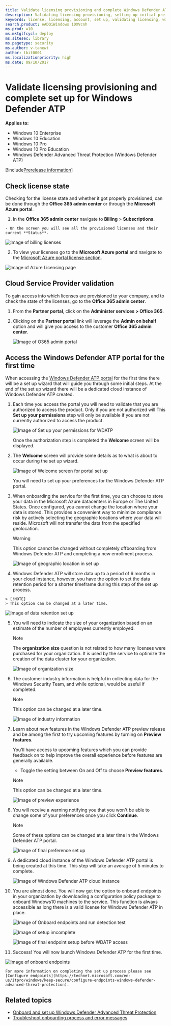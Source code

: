 ```yaml
---
title: Validate licensing provisioning and complete Windows Defender ATP set up
description: Validating licensing provisioning, setting up initial preferences, and completing the user set up for Windows Defender Advanced Threat Protection portal.
keywords: license, licensing, account, set up, validating licensing, windows defender atp
search.product: eADQiWindows 10XVcnh
ms.prod: w10
ms.mktglfcycl: deploy
ms.sitesec: library
ms.pagetype: security
ms.author: v-tanewt
author: tbit0001
ms.localizationpriority: high
ms.date: 09/10/2017
---
```

# Validate licensing provisioning and complete set up for Windows Defender ATP

**Applies to:**

- Windows 10 Enterprise
- Windows 10 Education
- Windows 10 Pro
- Windows 10 Pro Education
- Windows Defender Advanced Threat Protection (Windows Defender ATP)

[!include[Prerelease information](prerelease.md)]

## Check license state

Checking for the license state and whether it got properly provisioned, can be done through the **Office 365 admin center** or through the **Microsoft Azure portal**.

  1. In the **Office 365 admin center** navigate to **Billing** > **Subscriptions**.

    - On the screen you will see all the provisioned licenses and their current **Status**.

   ![Image of billing licenses](images\atp-billing-subscriptions.png)

  2. To view your licenses go to the **Microsoft Azure portal** and navigate to the [Microsoft Azure portal license section](https://portal.azure.com/#blade/Microsoft_AAD_IAM/LicensesMenuBlade/Products).

   ![Image of Azure Licensing page](images\atp-licensing-azure-portal.png)

## Cloud Service Provider validation

To gain access into which licenses are provisioned to your company, and to check the state of the licenses, go to the **Office 365 admin center**.

1. From the **Partner portal**, click on the **Administer services > Office 365**.

2. Clicking on the **Partner portal** link will leverage the **Admin on behalf** option and will give you access to the customer **Office 365 admin center**.

   ![Image of O365 admin portal](images\atp-O365-admin-portal-customer.png)

## Access the Windows Defender ATP portal for the first time

When accessing the [Windows Defender ATP portal](https://SecurityCenter.Windows.com) for the first time there will be a set up wizard that will guide you through some initial steps. At the end of the set up wizard there will be a dedicated cloud instance of Windows Defender ATP created.

1. Each time you access the portal you will need to validate that you are authorized to access the product. Only if you are not authorized will This **Set up your permissions** step will only be available if you are not currently authorized to access the product.

	![Image of Set up your permissions for WDATP](images\atp-setup-permissions-wdatp-portal.png)

	Once the authorization step is completed the **Welcome** screen will be displayed.

2. The **Welcome** screen will provide some details as to what is about to occur during the set up wizard.

	![Image of Welcome screen for portal set up](images\atp-portal-welcome-screen.png)

	You will need to set up your preferences for the Windows Defender ATP portal.

3. When onboarding the service for the first time, you can choose to store your data in the Microsoft Azure datacenters in Europe or The United States. Once configured, you cannot change the location where your data is stored. This provides a convenient way to minimize compliance risk by actively selecting the geographic locations where your data will reside. Microsoft will not transfer the data from the specified geolocation.

	> [!WARNING]
	> This option cannot be changed without completely offboarding from Windows Defender ATP and completing a new enrollment process.

	![Image of geographic location in set up](images\atp-geographic-location-setup.png)

4.   Windows Defender ATP will store data up to a period of 6 months in your cloud instance, however, you have the option to set the data retention period for a shorter timeframe during this step of the set up process.

	> [!NOTE]
	> This option can be changed at a later time.

   ![Image of data retention set up](images\atp-data-retention-policy.png)

5. You will need to indicate the size of your organization based on an estimate of the number of employees currently employed.

	> [!NOTE]
	> The **organization size** question is not related to how many licenses were purchased for your organization. It is used by the service to optimize the creation of the data cluster for your organization.

	![Image of organization size](images\atp-organization-size.png)

6. The customer industry information is helpful in collecting data for the Windows Security Team, and while optional, would be useful if completed. 

	> [!NOTE]
	> This option can be changed at a later time.

	![Image of industry information](images\atp-industry-information.png)

7. Learn about new features in the Windows Defender ATP preview release and be among the first to try upcoming features by turning on **Preview features**.

	You'll have access to upcoming features which you can provide feedback on to help improve the overall experience before features are generally available.

	- Toggle the setting between On and Off to choose **Preview features**.

	> [!NOTE]
	> This option can be changed at a later time.

	![Image of preview experience](images\atp-preview-experience.png)

8. You will receive a warning notifying you that you won't be able to change some of your preferences once you click **Continue**.

	> [!NOTE]
	> Some of these options can be changed at a later time in the Windows Defender ATP portal.

	![Image of final preference set up](images\atp-final-preference-setup.png)

9. A dedicated cloud instance of the Windows Defender ATP portal is being created at this time. This step will take an average of 5 minutes to complete.

	![Image of Windows Defender ATP cloud instance](images\atp-windows-cloud-instance-creation.png)

10.  You are almost done. You will now get the option to onboard endpoints in your organization by downloading a configuration policy package to onboard Windows10 machines to the service. This function is always accessible as long there is a valid license for Windows Defender ATP in place.

     ![Image of Onboard endpoints and run detection test](images\atp-onboard-endpoints-run-detection-test.png)

     ![Image of setup imcomplete](images\atp-setup-incomplete.png)

     ![Image of final endpoint setup before WDATP access](images\atp-final-onboard-endpoints-warning-before-atp-access.png)

  11.  Success! You will now launch Windows Defender ATP for the first time.

   ![Image of onboard endpoints](images\atp-onboard-endpoints-WDATP-portal.png)

	For more information on completing the set up process please see [Configure endpoints](https://technet.microsoft.com/en-us/itpro/windows/keep-secure/configure-endpoints-windows-defender-advanced-threat-protection). 

## Related topics
- [Onboard and set up Windows Defender Advanced Threat Protection](onboard-configure-windows-defender-advanced-threat-protection.md)
- [Troubleshoot onboarding process and error messages](troubleshoot-onboarding-error-messages-windows-defender-advanced-threat-protection.md)